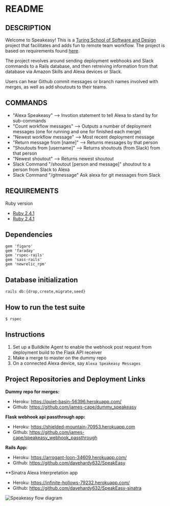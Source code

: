 # README

## DESCRIPTION
Welcome to Speakeasy! This is a [Turing School of Software and Design](https://turing.io/) project that facilitates and adds fun to remote team workflow. The project is based on requirements found [here](https://backend.turing.io/module3/projects/terrificus).

The project revolves around sending deployment webhooks and Slack commands to a Rails database, and then retreiving information from that database via Amazon Skills and Alexa devices or Slack.

Users can hear Github commit messages or branch names involved with merges, as well as add shoutouts to their teams.

## COMMANDS
* "Alexa Speakeasy" --> Invotion statement to tell Alexa to stand by for sub-commands
* "Count workflow messages" --> Outputs a number of deployment messages (one for running and one for finished each merge)
* "Newest workflow message" --> Most recent deployment message
* "Return message from [name]" --> Returns messages by that person
* "Shoutouts from [username]" --> Returns shoutouts (from Slack) from that person
* "Newest shoutout" --> Returns newest shoutout
* Slack Command "/shoutout [person and message]" shoutout to a person from Slack to Alexa
* Slack Command "/gitmessage" Ask alexa for git messages from Slack 

## REQUIREMENTS
Ruby version
* [Ruby 2.4.1](https://www.ruby-lang.org/en/downloads/)
* [Ruby 2.4.1](https://rubygems.org/gems/rails/versions/5.2.3)
  
## Dependencies
```
gem 'figaro'
gem 'faraday'
gem 'rspec-rails'
gem 'sass-rails'
gem 'newrelic_rpm'
```
  
## Database initialization
```
rails db:{drop,create,migrate,seed}
```
  
## How to run the test suite
```$ rspec```
  
## Instructions
1. Set up a Buildkite Agent to enable the webhook post request from deployment build to the Flask API receiver
1. Make a merge to master on the dummy repo
1. On a connected Alexa device, say `Alexa Speakeasy Messages`


## Project Repositories and Deployment Links  
**Dummy repo for merges:**
* Heroku: https://quiet-basin-56396.herokuapp.com/
* Github: https://github.com/james-cape/dummy_speakeasy

**Flask webhook api passthrough app:**
* Heroku: https://shielded-mountain-70953.herokuapp.com
* Github: https://github.com/james-cape/speakeasy_webhook_passthrough

**Rails App:**
* Heroku: https://arrogant-loon-34609.herokuapp.com/
* Github: https://github.com/davehardy632/SpeakEasy

**Sinatra Alexa Interpretation app
* Heroku: https://infinite-hollows-79232.herokuapp.com/
* Github: https://github.com/davehardy632/SpeakEasy-sinatra

![Speakeasy flow diagram](https://arrogant-loon-34609.herokuapp.com/assets/welcome/flow.png)

